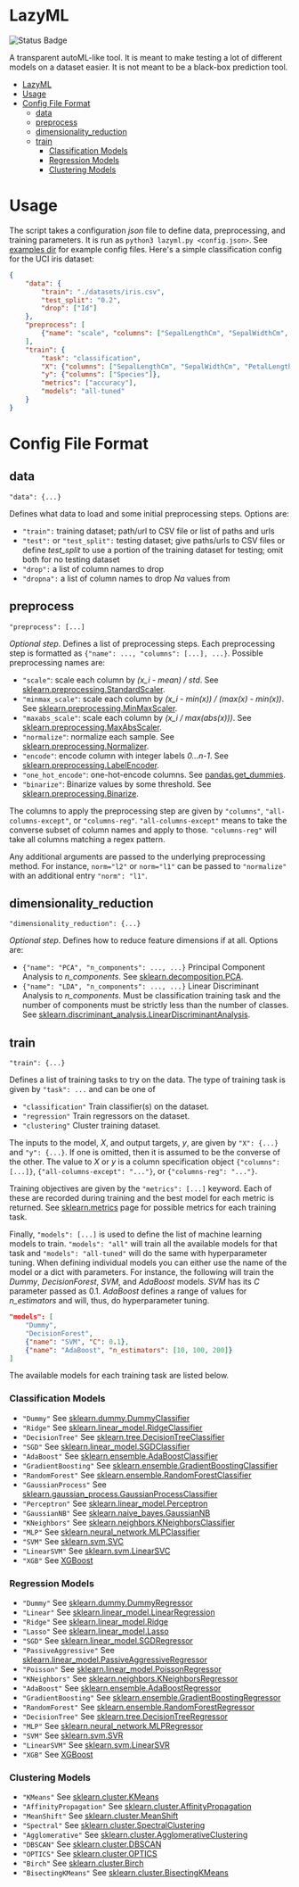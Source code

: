 # LazyML

![Status Badge](https://github.com/Dando18/lazyml/actions/workflows/lazyml-test.yml/badge.svg)

A transparent autoML-like tool.
It is meant to make testing a lot of different models on a dataset easier.
It is not meant to be a black-box prediction tool.

- [LazyML](#lazyml)
- [Usage](#usage)
- [Config File Format](#config-file-format)
  - [data](#data)
  - [preprocess](#preprocess)
  - [dimensionality\_reduction](#dimensionality_reduction)
  - [train](#train)
    - [Classification Models](#classification-models)
    - [Regression Models](#regression-models)
    - [Clustering Models](#clustering-models)

# Usage
The script takes a configuration _json_ file to define data, preprocessing,
and training parameters.
It is run as `python3 lazyml.py <config.json>`.
See [examples dir](examples/) for example config files.
Here's a simple classification config for the UCI iris dataset:

```json
{
    "data": {
        "train": "./datasets/iris.csv",
        "test_split": "0.2",
        "drop": ["Id"]
    },
    "preprocess": [
        {"name": "scale", "columns": ["SepalLengthCm", "SepalWidthCm", "PetalLengthCm", "PetalWidthCm"]}
    ],
    "train": {
        "task": "classification",
        "X": {"columns": ["SepalLengthCm", "SepalWidthCm", "PetalLengthCm", "PetalWidthCm"]},
        "y": {"columns": ["Species"]},
        "metrics": ["accuracy"],
        "models": "all-tuned"
    }
}
```

# Config File Format

## data
`"data": {...}`

Defines what data to load and some initial preprocessing steps. Options are:

- `"train":` training dataset; path/url to CSV file or list of paths and urls
- `"test":` or `"test_split":` testing dataset; give paths/urls to CSV files or define _test\_split_ to use a portion of the training dataset for testing; omit both for no testing dataset
- `"drop":` a list of column names to drop
- `"dropna":` a list of column names to drop _Na_ values from

## preprocess
`"preprocess": [...]`

_Optional step_.
Defines a list of preprocessing steps. 
Each preprocessing step is formatted as `{"name": ..., "columns": [...], ...}`.
Possible preprocessing names are:

- `"scale"`: scale each column by _(x\_i - mean) / std_. See [sklearn.preprocessing.StandardScaler](https://scikit-learn.org/stable/modules/generated/sklearn.preprocessing.StandardScaler.html).
- `"minmax_scale"`: scale each column by _(x\_i - min(x)) / (max(x) - min(x))_. See [sklearn.preprocessing.MinMaxScaler](https://scikit-learn.org/stable/modules/generated/sklearn.preprocessing.MinMaxScaler.html).
- `"maxabs_scale"`: scale each column by _(x\_i / max(abs(x)))_. See [sklearn.preprocessing.MaxAbsScaler](https://scikit-learn.org/stable/modules/generated/sklearn.preprocessing.MaxAbsScaler.html).
- `"normalize"`: normalize each sample. See [sklearn.preprocessing.Normalizer](https://scikit-learn.org/stable/modules/generated/sklearn.preprocessing.Normalizer.html).
- `"encode"`: encode column with integer labels _0...n-1_. See [sklearn.preprocessing.LabelEncoder](https://scikit-learn.org/stable/modules/generated/sklearn.preprocessing.LabelEncoder.html).
- `"one_hot_encode"`: one-hot-encode columns. See [pandas.get_dummies](https://pandas.pydata.org/docs/reference/api/pandas.get_dummies.html).
- `"binarize"`: Binarize values by some threshold. See [sklearn.preprocessing.Binarize](https://scikit-learn.org/stable/modules/generated/sklearn.preprocessing.Binarize.html).

The columns to apply the preprocessing step are given by `"columns"`, `"all-columns-except"`, or `"columns-reg"`. `"all-columns-except"` means to take the converse subset of column names and apply to those. `"columns-reg"` will take all columns matching a regex pattern.

Any additional arguments are passed to the underlying preprocessing method. For instance, `norm="l2"` or `norm="l1"` can be passed to `"normalize"` with an additional entry `"norm": "l1"`.

## dimensionality_reduction
`"dimensionality_reduction": {...}`

_Optional step_. Defines how to reduce feature dimensions if at all. Options are:

- `{"name": "PCA", "n_components": ..., ...}` Principal Component Analysis to _n\_components_. See [sklearn.decomposition.PCA](https://scikit-learn.org/stable/modules/generated/sklearn.decomposition.PCA.html).
- `{"name": "LDA", "n_components": ..., ...}` Linear Discriminant Analysis to _n\_components_. Must be classification training task and the number of components must be strictly less than the number of classes. See [sklearn.discriminant_analysis.LinearDiscriminantAnalysis](https://scikit-learn.org/stable/modules/generated/sklearn.discriminant_analysis.LinearDiscriminantAnalysis.html).

## train
`"train": {...}`

Defines a list of training tasks to try on the data. 
The type of training task is given by `"task": ...` and can be one of

- `"classification"`  Train classifier(s) on the dataset.
- `"regression"` Train regressors on the dataset.
- `"clustering"` Cluster training dataset.

The inputs to the model, _X_, and output targets, _y_, are given by `"X": {...}` and `"y": {...}`. If one is omitted, then it is assumed to be the converse of the other. The value to _X_ or _y_ is a column specification object `{"columns": [...]}`, `{"all-columns-except": "..."}`, or 
`{"columns-reg": "..."}`.

Training objectives are given by the `"metrics": [...]` keyword.
Each of these are recorded during training and the best model for
each metric is returned. See [sklearn.metrics](https://scikit-learn.org/stable/modules/model_evaluation.html#common-cases-predefined-values) page for possible metrics for each training task.

Finally, `"models": [...]` is used to define the list of machine learning models to train. `"models": "all"` will train all the available models for that task and `"models": "all-tuned"` will do the same with hyperparameter tuning.
When defining individual models you can either use the name of the model or a dict with parameters. For instance, the following will train the _Dummy_, _DecisionForest_, _SVM_, and _AdaBoost_ models. _SVM_ has its _C_ parameter passed as 0.1. _AdaBoost_ defines a range of values for _n\_estimators_ and will, thus, do hyperparameter tuning.

```json
"models": [
    "Dummy",
    "DecisionForest",
    {"name": "SVM", "C": 0.1},
    {"name": "AdaBoost", "n_estimators": [10, 100, 200]}
]
```

The available models for each training task are listed below.

### Classification Models

- `"Dummy"` See [sklearn.dummy.DummyClassifier](https://scikit-learn.org/stable/modules/generated/sklearn.dummy.DummyClassifier.html)
- `"Ridge"` See [sklearn.linear_model.RidgeClassifier](https://scikit-learn.org/stable/modules/generated/sklearn.linear_model.RidgeClassifier.html)
- `"DecisionTree"` See [sklearn.tree.DecisionTreeClassifier](https://scikit-learn.org/stable/modules/generated/sklearn.tree.DecisionTreeClassifier.html)
- `"SGD"` See [sklearn.linear_model.SGDClassifier](https://scikit-learn.org/stable/modules/generated/sklearn.linear_model.SGDClassifier.html)
- `"AdaBoost"` See [sklearn.ensemble.AdaBoostClassifier](https://scikit-learn.org/stable/modules/generated/sklearn.ensemble.AdaBoostClassifier.html)
- `"GradientBoosting"` See [sklearn.ensemble.GradientBoostingClassifier](https://scikit-learn.org/stable/modules/generated/sklearn.ensemble.GradientBoostingClassifier.html)
- `"RandomForest"` See [sklearn.ensemble.RandomForestClassifier](https://scikit-learn.org/stable/modules/generated/sklearn.ensemble.RandomForestClassifier.html)
- `"GaussianProcess"` See [sklearn.gaussian_process.GaussianProcessClassifier](https://scikit-learn.org/stable/modules/generated/sklearn.gaussian_process.GaussianProcessClassifier.html)
- `"Perceptron"` See [sklearn.linear_model.Perceptron](https://scikit-learn.org/stable/modules/generated/sklearn.linear_model.Perceptron.html)
- `"GaussianNB"` See [sklearn.naive_bayes.GaussianNB](https://scikit-learn.org/stable/modules/generated/sklearn.naive_bayes.GaussianNB.html)
- `"KNeighbors"` See [sklearn.neighbors.KNeighborsClassifier](https://scikit-learn.org/stable/modules/generated/sklearn.neighbors.KNeighborsClassifier.html)
- `"MLP"` See [sklearn.neural_network.MLPClassifier](https://scikit-learn.org/stable/modules/generated/sklearn.neural_network.MLPClassifier.html)
- `"SVM"` See [sklearn.svm.SVC](https://scikit-learn.org/stable/modules/generated/sklearn.svm.SVC.html)
- `"LinearSVM"` See [sklearn.svm.LinearSVC](https://scikit-learn.org/stable/modules/generated/sklearn.svm.LinearSVC.html)
- `"XGB"` See [XGBoost](https://xgboost.readthedocs.io/en/latest/python/python_api.html#xgboost.XGBClassifier)

### Regression Models

- `"Dummy"` See [sklearn.dummy.DummyRegressor](https://scikit-learn.org/stable/modules/generated/sklearn.dummy.DummyRegressor.html)
- `"Linear"` See [sklearn.linear_model.LinearRegression](https://scikit-learn.org/stable/modules/generated/sklearn.linear_model.LinearRegression.html)
- `"Ridge"` See [sklearn.linear_model.Ridge](https://scikit-learn.org/stable/modules/generated/sklearn.linear_model.Ridge.html)
- `"Lasso"` See [sklearn.linear_model.Lasso](https://scikit-learn.org/stable/modules/generated/sklearn.linear_model.Lasso.html)
- `"SGD"` See [sklearn.linear_model.SGDRegressor](https://scikit-learn.org/stable/modules/generated/sklearn.linear_model.SGDRegressor.html)
- `"PassiveAggressive"` See [sklearn.linear_model.PassiveAggressiveRegressor](https://scikit-learn.org/stable/modules/generated/sklearn.linear_model.PassiveAggressiveRegressor.html)
- `"Poisson"` See [sklearn.linear_model.PoissonRegressor](https://scikit-learn.org/stable/modules/generated/sklearn.linear_model.PoissonRegressor.html)
- `"KNeighbors"` See [sklearn.neighbors.KNeighborsRegressor](https://scikit-learn.org/stable/modules/generated/sklearn.neighbors.KNeighborsRegressor.html)
- `"AdaBoost"` See [sklearn.ensemble.AdaBoostRegressor](https://scikit-learn.org/stable/modules/generated/sklearn.ensemble.AdaBoostRegressor.html)
- `"GradientBoosting"` See [sklearn.ensemble.GradientBoostingRegressor](https://scikit-learn.org/stable/modules/generated/sklearn.ensemble.GradientBoostingRegressor.html)
- `"RandomForest"` See [sklearn.ensemble.RandomForestRegressor](https://scikit-learn.org/stable/modules/generated/sklearn.ensemble.RandomForestRegressor.html)
- `"DecisionTree"` See [sklearn.tree.DecisionTreeRegressor](https://scikit-learn.org/stable/modules/generated/sklearn.tree.DecisionTreeRegressor.html)
- `"MLP"` See [sklearn.neural_network.MLPRegressor](https://scikit-learn.org/stable/modules/generated/sklearn.neural_network.MLPRegressor.html)
- `"SVM"` See [sklearn.svm.SVR](https://scikit-learn.org/stable/modules/generated/sklearn.svm.SVR.html)
- `"LinearSVM"` See [sklearn.svm.LinearSVR](https://scikit-learn.org/stable/modules/generated/sklearn.svm.LinearSVR.html)
- `"XGB"` See [XGBoost](https://xgboost.readthedocs.io/en/latest/python/python_api.html#xgboost.XGBRegressor)


### Clustering Models

- `"KMeans"` See [sklearn.cluster.KMeans](https://scikit-learn.org/stable/modules/generated/sklearn.cluster.KMeans.html)
- `"AffinityPropagation"` See [sklearn.cluster.AffinityPropagation](https://scikit-learn.org/stable/modules/generated/sklearn.cluster.AffinityPropagation.html)
- `"MeanShift"` See [sklearn.cluster.MeanShift](https://scikit-learn.org/stable/modules/generated/sklearn.cluster.MeanShift.html)
- `"Spectral"` See [sklearn.cluster.SpectralClustering](https://scikit-learn.org/stable/modules/generated/sklearn.cluster.SpectralClustering.html)
- `"Agglomerative"` See [sklearn.cluster.AgglomerativeClustering](https://scikit-learn.org/stable/modules/generated/sklearn.cluster.AgglomerativeClustering.html)
- `"DBSCAN"` See [sklearn.cluster.DBSCAN](https://scikit-learn.org/stable/modules/generated/sklearn.cluster.DBSCAN.html)
- `"OPTICS"` See [sklearn.cluster.OPTICS](https://scikit-learn.org/stable/modules/generated/sklearn.cluster.OPTICS.html)
- `"Birch"` See [sklearn.cluster.Birch](https://scikit-learn.org/stable/modules/generated/sklearn.cluster.Birch.html)
- `"BisectingKMeans"` See [sklearn.cluster.BisectingKMeans](https://scikit-learn.org/stable/modules/generated/sklearn.cluster.BisectingKMeans.html)